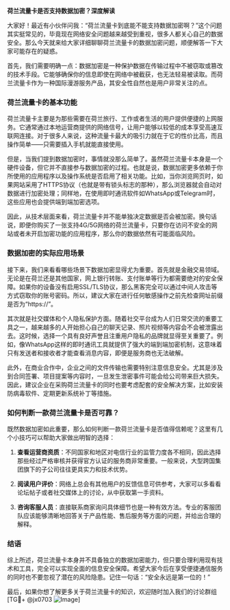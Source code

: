 **荷兰流量卡是否支持数据加密？深度解读**

大家好！最近有小伙伴问我：“荷兰流量卡到底能不能支持数据加密啊？”这个问题其实挺常见的，毕竟现在网络安全问题越来越受到重视，很多人都关心自己的数据安全。那么今天就来给大家详细聊聊荷兰流量卡的数据加密问题，顺便解答一下大家可能存在的疑惑。

首先，我们需要明确一点：数据加密是一种保护数据在传输过程中不被窃取或篡改的技术手段。它能够确保你的信息即使在网络中被截获，也无法轻易被读取。而荷兰流量卡作为一种国际漫游服务产品，其安全性自然也是用户非常关注的点。

### 荷兰流量卡的基本功能

荷兰流量卡主要是为那些需要在荷兰旅行、工作或者生活的用户提供便捷的上网服务。它通常通过本地运营商提供的网络信号，让用户能够以较低的成本享受高速互联网连接。对于很多人来说，这种流量卡最大的吸引力就在于它的性价比高，而且操作简单——只需要插入手机就能直接使用。

但是，当我们提到数据加密时，事情就没那么简单了。虽然荷兰流量卡本身是一个硬件设备，但它并不直接参与数据加密的过程。也就是说，数据加密更多依赖于你所使用的应用程序以及操作系统是否启用了相关功能。比如，当你浏览网页时，如果网站采用了HTTPS协议（也就是带有锁头标志的那种），那么浏览器就会自动对数据进行加密处理；同样地，在使用即时通讯软件如WhatsApp或Telegram时，这些应用也会提供端到端加密选项。

因此，从技术层面来看，荷兰流量卡并不能单独决定数据是否会被加密。换句话说，即便你购买了一张支持4G/5G网络的荷兰流量卡，只要你在访问不安全的网站或者未开启加密功能的应用程序，那么你的数据依然有可能面临风险。

### 数据加密的实际应用场景

接下来，我们来看看哪些场景下数据加密显得尤为重要。首先就是金融交易领域。无论是在荷兰还是其他国家，网上银行转账、支付账单等行为都需要绝对的安全保障。如果你的设备没有启用SSL/TLS协议，那么黑客完全可以通过中间人攻击等方式窃取你的账号密码。所以，建议大家在进行任何敏感操作之前先检查网址前缀是否为“https://”。

其次就是社交媒体和个人隐私保护方面。随着社交平台成为人们日常交流的重要工具之一，越来越多的人开始担心自己的聊天记录、照片视频等内容会不会被泄露出去。这时候，选择一个具有良好声誉且注重用户隐私的品牌就显得至关重要了。例如，像WhatsApp这样的即时通讯工具就提供了强大的端到端加密机制，这意味着只有发送者和接收者才能查看消息内容，即便是服务商也无法破解。

此外，在商业合作中，企业之间的文件传输也需要特别注意信息安全。尤其是涉及到合同签署、项目提案等内容时，一旦发生泄密事件可能会给公司带来巨大损失。因此，建议企业在采购荷兰流量卡的同时也要考虑配套的安全解决方案，比如安装防病毒软件、定期更新系统补丁等措施。

### 如何判断一款荷兰流量卡是否可靠？

既然数据加密如此重要，那么如何判断一款荷兰流量卡是否值得信赖呢？这里有几个小技巧可以帮助大家做出明智的选择：

1. **查看运营商资质**：不同国家和地区对电信行业的监管力度各不相同，因此选择那些经过严格审核并获得官方认证的服务商非常重要。一般来说，大型跨国集团旗下的子公司往往更具实力和技术优势。
   
2. **阅读用户评价**：网络上总会有其他用户的反馈信息可供参考，大家可以多看看论坛帖子或者社交媒体上的讨论，从中获取第一手资料。
   
3. **咨询客服人员**：直接联系商家询问具体细节也是一种有效方法。专业的客服团队应该能够清晰地回答关于产品性能、售后服务等方面的问题，并给出合理的解释。

### 结语

综上所述，荷兰流量卡本身并不具备独立的数据加密能力，但只要合理利用现有技术和工具，完全可以实现全面的信息安全保障。希望大家今后在享受便捷通信服务的同时也不要忽视了潜在的风险隐患。记住一句话：“安全永远是第一位的！” 

最后，如果你想了解更多关于荷兰流量卡的知识，欢迎随时加入我们的讨论群组[TG💪+ @jx0703 ![Image](https://github.com/user-attachments/assets/dbca1d08-cadb-493c-b0ec-ad6f7a83f270)]